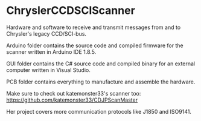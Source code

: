 # ChryslerCCDSCIScanner
Hardware and software to receive and transmit messages from and to Chrysler's legacy CCD/SCI-bus.

Arduino folder contains the source code and compiled firmware for the scanner written in Arduino IDE 1.8.5.

GUI folder contains the C# source code and compiled binary for an external computer written in Visual Studio.

PCB folder contains everything to manufacture and assemble the hardware.



Make sure to check out katemonster33's scanner too: https://github.com/katemonster33/CDJPScanMaster

Her project covers more communication protocols like J1850 and ISO9141. 